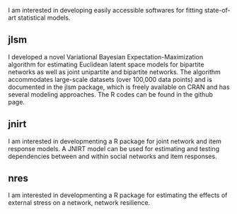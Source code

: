 I am interested in developing easily accessible softwares for fitting state-of-art statistical models.

## jlsm
I developed a novel Variational Bayesian Expectation-Maximization algorithm for estimating Euclidean latent space models for bipartite networks as well as joint unipartite and bipartite networks. The algorithm accommodates large-scale datasets (over 100,000 data points) and is documented in the jlsm package, which is freely available on CRAN and has several modeling approaches. The R codes can be found in the github page.

## jnirt
I am interested in developmenting a R package for joint network and item response models. A JNIRT model can be used for estimating and testing dependencies between and within social networks and item responses.

## nres
I am interested in developmenting a R package for estimating the effects of external stress on a network, network resilience. 